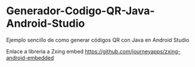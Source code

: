 # Generador-Codigo-QR-Java-Android-Studio
Ejemplo sencillo de como generar códigos QR con Java en Android Studio

Enlace a librería a Zxing embed
https://github.com/journeyapps/zxing-android-embedded
